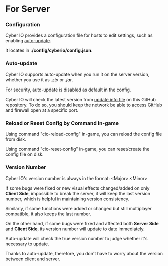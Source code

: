 # For Server

### Configuration

Cyber IO provides a configuration file for hosts to edit settings, such as enabling [auto-update](#auto-update).

It locates in **./config/cyberio/config.json**.

### Auto-update

Cyber IO supports auto-update when you run it on the server version, whether you use it as *.zip* or *.jar*.

For security, auto-update is disabled as default in the config. 

Cyber IO will check the latest version from [update info file](update) on this GitHub repository.
To do so, you should keep the network be able to access GitHub and firewall open at a specific port.

### Reload or Reset Config by Command in-game
Using command "cio-reload-config" in-game, you can reload the config file from disk.

Using command "cio-reset-config" in-game, you can reset/create the config file on disk.

### Version Number
Cyber IO's version number is always in the format: <Major&gt;.<Minor&gt;

If some bugs were fixed or new visual effects changed/added on only **Client Side**, impossible to break the server,
it will keep the last version number, which is helpful in maintaining version consistency.  

Similarly, if some functions were added or changed but still multiplayer compatible, it also keeps the last number.

On the other hand, if some bugs were fixed and affected both **Server Side** and **Client Side**,
its version number will update to date immediately. 

Auto-update will check the true version number to judge whether it's necessary to update.

Thanks to auto-update, therefore, you don't have to worry about the version between client and server.


